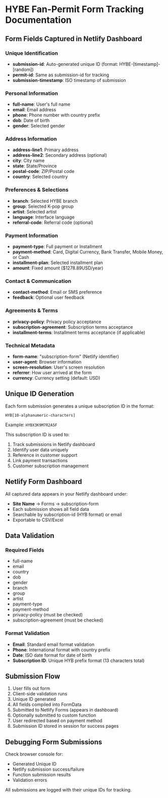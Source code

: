 # HYBE Fan-Permit Form Tracking Documentation

## Form Fields Captured in Netlify Dashboard

### Unique Identification
- **submission-id**: Auto-generated unique ID (format: HYBE-[timestamp]-[random])
- **permit-id**: Same as submission-id for tracking
- **submission-timestamp**: ISO timestamp of submission

### Personal Information
- **full-name**: User's full name
- **email**: Email address
- **phone**: Phone number with country prefix
- **dob**: Date of birth
- **gender**: Selected gender

### Address Information
- **address-line1**: Primary address
- **address-line2**: Secondary address (optional)
- **city**: City name
- **state**: State/Province
- **postal-code**: ZIP/Postal code
- **country**: Selected country

### Preferences & Selections
- **branch**: Selected HYBE branch
- **group**: Selected K-pop group
- **artist**: Selected artist
- **language**: Interface language
- **referral-code**: Referral code (optional)

### Payment Information
- **payment-type**: Full payment or Installment
- **payment-method**: Card, Digital Currency, Bank Transfer, Mobile Money, or Cash
- **installment-plan**: Selected installment plan
- **amount**: Fixed amount ($1278.89USD/year)

### Contact & Communication
- **contact-method**: Email or SMS preference
- **feedback**: Optional user feedback

### Agreements & Terms
- **privacy-policy**: Privacy policy acceptance
- **subscription-agreement**: Subscription terms acceptance
- **installment-terms**: Installment terms acceptance (if applicable)

### Technical Metadata
- **form-name**: "subscription-form" (Netlify identifier)
- **user-agent**: Browser information
- **screen-resolution**: User's screen resolution
- **referrer**: How user arrived at the form
- **currency**: Currency setting (default: USD)

## Unique ID Generation

Each form submission generates a unique subscription ID in the format:
```
HYB[10-alphanumeric-characters]
```

Example: `HYBX3K9M7R2A5F`

This subscription ID is used to:
1. Track submissions in Netlify dashboard
2. Identify user data uniquely
3. Reference in customer support
4. Link payment transactions
5. Customer subscription management

## Netlify Form Dashboard

All captured data appears in your Netlify dashboard under:
- **Site Name** → Forms → subscription-form
- Each submission shows all field data
- Searchable by subscription-id (HYB format) or email
- Exportable to CSV/Excel

## Data Validation

### Required Fields
- full-name
- email
- country
- dob
- gender
- branch
- group
- artist
- payment-type
- payment-method
- privacy-policy (must be checked)
- subscription-agreement (must be checked)

### Format Validation
- **Email**: Standard email format validation
- **Phone**: International format with country prefix
- **Date**: ISO date format for date of birth
- **Subscription ID**: Unique HYB prefix format (13 characters total)

## Submission Flow

1. User fills out form
2. Client-side validation runs
3. Unique ID generated
4. All fields compiled into FormData
5. Submitted to Netlify Forms (appears in dashboard)
6. Optionally submitted to custom function
7. User redirected based on payment method
8. Submission ID stored in session for success pages

## Debugging Form Submissions

Check browser console for:
- Generated Unique ID
- Netlify submission success/failure
- Function submission results
- Validation errors

All submissions are logged with their unique IDs for tracking.
